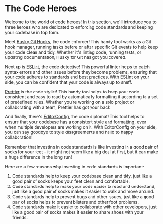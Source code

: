 # The Code Heroes

Welcome to the world of code heroes! In this section, we'll introduce you to three heroes who are dedicated to enforcing code standards and keeping your codebase in top form.

Meet [Husky Git Hooks](/docs/husky.md), the code enforcer! This handy tool works as a Git hook manager, running tasks before or after specific Git events to help keep your code clean and tidy. Whether it's linting code, running tests, or updating documentation, Husky for Git has got you covered.

Next up is [ESLint](/docs/eslint.md), the code detective! This powerful linter helps to catch syntax errors and other issues before they become problems, ensuring that your code adheres to standards and best practices. With ESLint on your side, you can be confident that your code is always up to snuff.

[Prettier](/docs/prettier.md) is the code stylist! This handy tool helps to keep your code consistent and easy to read by automatically formatting it according to a set of predefined rules. Whether you're working on a solo project or collaborating with a team, Prettier has got your back

And finally, there's [EditorConfig](/docs/editorconfig.md), the code diplomat! This tool helps to ensure that your codebase has a consistent style and formatting, even when multiple developers are working on it. With EditorConfig on your side, you can say goodbye to style disagreements and hello to happy collaboration!

Remember that investing in code standards is like investing in a good pair of socks for your feet - it might not seem like a big deal at first, but it can make a huge difference in the long run!

Here are a few reasons why investing in code standards is important:

1. Code standards help to keep your codebase clean and tidy, just like a good pair of socks keeps your feet clean and comfortable.
2. Code standards help to make your code easier to read and understand, just like a good pair of socks makes it easier to walk and move around.
3. Code standards help to prevent bugs and other issues, just like a good pair of socks helps to prevent blisters and other foot problems.
4. Code standards make it easier to collaborate with other developers, just like a good pair of socks makes it easier to share shoes with your friends.
